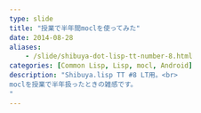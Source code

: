 ```yaml
---
type: slide
title: "授業で半年間moclを使ってみた"
date: 2014-08-28
aliases:
    - /slide/shibuya-dot-lisp-tt-number-8.html
categories: [Common Lisp, Lisp, mocl, Android]
description: "Shibuya.lisp TT #8 LT用。<br>
moclを授業で半年扱ったときの雑感です。
"
---
```

<section data-markdown
    data-separator="\n\n"
    data-vertical="\n\n"
    data-notes="^Note:">
<script type="text/template">


# 授業で半年間moclを使ってみた
<hr />

Shibuya.lisp TT #8  
<br>
κeen(@blackenedgold)  

<!-- .slide: class="center" -->

## 自己紹介
<hr />

 + κeen
 + 東大数学科の4年生
 + ソーシャルアカウントは上のアイコン達から。
 + Lisp, Ruby, OCaml, Shell Scriptあたりを書きます

 一年前

<!-- .slide: class="center" -->

## [計算数学II](http://ks.ms.u-tokyo.ac.jp/)
![計算数学IIのホームページ](/images/shibuya_lisp_TT8/calculation_math.png)

自分でテーマを決めて半年間取り組む

チーム[人造エイリアン](https://sites.google.com/site/2013ks2/home)
![チーム人造エイリアン](/images/shibuya_lisp_TT8/android_alien.png)

## Common Lisp でAndroid?

<!-- .slide: class="center" -->


## [mocl](https://wukix.com/mocl)
![mocl home](/images/shibuya_lisp_TT8/mocl.png)

## What is mocl
<hr />

* iOS, Androidで動くCommon Lisp処理系
* LLVMをバックエンドに使う
* Networking, Unicode, CLOS, and More. Run Countless CL Libraries.

## 買ってもらった(・ω・)v
![mocl home](/images/shibuya_lisp_TT8/mocl_ut.png)

## 注意
<hr />

私が触ったのは1つ前のバージョンです。

一部5月のアップデートで改善されています。

## How it Works
<hr \>

<embed src="/images/shibuya_lisp_TT8/mocl_flowchart.svg" type="image/svg+xml" height="500px" />

## コードサンプル
<hr \>

授業で私が作ったオセロのAIのコード
```java
public BoardCanvas(Context context,int width, int height,int color ){
    ...
    CL.cl_init();
    CL.init_game(3 - color);
    ...
}
   
void nextHand(){
    String[] coord = CL.next().split(" ");
    CL.jput(Integer.parseInt(coord[0]), Integer.parseInt(coord[1]) , color);
    ...
}
```

## コードサンプル

```lisp
(declaim (call-in next))
(defun next ()
  (let ((dummy (make-board))
        (max most-negative-fixnum)
	    (x) (y) (score))
    ...
    ))
(declaim (call-in init-game))
(defun init-game (color)
  (setf *board* (make-board))
  (setf *ai* color))
(declaim (call-in jput))
(defun jput (x y color)
  (put *board* x y color))
```


## ライブラリについて
<hr />

* ASDFが使える
* `MOCL_HOME/systems/`以下に配置
* quicklispでインストールしたやつは`MOCL_HOME/systems/`にひたすら`ln -s`
* 大抵のライブラリは動かない

例えば`cl-annot`を使って
```lisp
(declaim (call-in jput))
(defun jput (x y color)
  (put *board* x y color))
```
を
```lisp
@call-in
(defun jput (x y color)
  (put *board* x y color))
```
としたい

私のときはCFFIを始め、ironclad、cl-annotなど、  
使おうとしたライブラリは全て動かなかった

現在の状態は不明


<!-- .slide: class="center" -->

## 作業フロー(Android)
<hr />

<ol>
<li>CLのコードを書いてSBCLで動かす</li>
<li>ある程度動いたらmoclでAndroid用のコードを生成</li>
<li>原因不明のエラーが出るので1に戻る</li>
<li>コンパイルが通れば生成されたCをコンパイル</li>
</ol>

<ol start="5">
<li>JavaからCLを呼び出すコードを書く</li>
<li>アプリをコンパイル</li>
<li>実機/エミュレータに転送</li>
</ol>

<!-- .slide: class="center" -->

<ol start="8">
<li>動かす</li>
<li>動かない</li>
<li>ひたすらlogcat眺める</li>
<li>1に戻る</li>
</ol>

<!-- .slide: class="center" -->

### ここがつらい
<hr />

* 作業が煩雑
* 例外のスタックトレースがJNIのせいで追いづらい
* logを出すには`rt:format`という関数のみ使える(ログレベルを設定出来ない)

※ 今はREPLが端末で動くので環境は良くなっています。

## 制限など
<hr />

* Java/Obj-CからCLを呼ぶことしか出来ない
  + プラットフォームのライブラリも呼べない
* やりとり出来るのは文字列、数値、真偽値のみ
  + 裏でタスクを回すworker的な役割or純粋関数的な役割のみ

※ 今はCLからObj-Cを呼ぶことが出来ます。

## 成果物
<hr />

* [コード(抜粋)](https://gist.github.com/KeenS/15e7bb35519818c88c13)
* [最終発表スライド](http://www.slideshare.net/blackenedgold/ss-30373688)
* [デモ動画](http://www.slideshare.net/blackenedgold/ss-30373688)

## おまけ

<!-- .slide: class="center" -->

## 5月のアップデート内容
<hr />

* OS Xアプリケーション対応
* 端末内でREPLが動く
* FFI強化
* Lisp内Obj-C構文
* iOSとOS XでのネイティブSSL対応
* ARM64サポート
* ドキュメントの改善
* 多くのバグフィクス

<span style="font-size:600%">以上</span>  
何か質問あればどうぞ

<!-- .slide: class="center" -->
</script>
</section>
